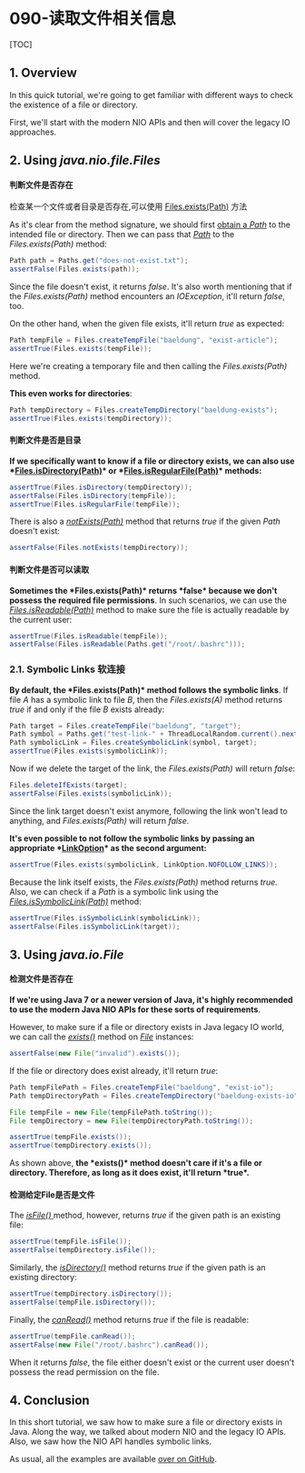 # 090-读取文件相关信息

[TOC]

## 1. Overview

In this quick tutorial, we're going to get familiar with different ways to check the existence of a file or directory.

First, we'll start with the modern NIO APIs and then will cover the legacy IO approaches.

## 2. Using *java.nio.file.Files*

#### 判断文件是否存在

检查某一个文件或者目录是否存在,可以使用 [Files.exists(Path)](https://docs.oracle.com/javase/8/docs/api/java/nio/file/Files.html#exists-java.nio.file.Path-java.nio.file.LinkOption...-) 方法

As it's clear from the method signature, we should first [obtain a *Path*](https://www.baeldung.com/java-nio-2-path) to the intended file or directory. Then we can pass that *[Path](https://docs.oracle.com/javase/8/docs/api/java/nio/file/Path.html)* to the *Files.exists(Path)* method:

```java
Path path = Paths.get("does-not-exist.txt");
assertFalse(Files.exists(path));
```

Since the file doesn't exist, it returns *false*. It's also worth mentioning that if the *Files.exists(Path)* method encounters an *IOException*, it'll return *false*, too.

On the other hand, when the given file exists, it'll return *true* as expected:

```java
Path tempFile = Files.createTempFile("baeldung", "exist-article");
assertTrue(Files.exists(tempFile));
```

Here we're creating a temporary file and then calling the *Files.exists(Path)* method.

**This even works for directories**:

```java
Path tempDirectory = Files.createTempDirectory("baeldung-exists");
assertTrue(Files.exists(tempDirectory));
```

#### 判断文件是否是目录

**If we specifically want to know if a file or directory exists, we can also use \*[Files.isDirectory(Path)](https://docs.oracle.com/javase/8/docs/api/java/nio/file/Files.html#isDirectory-java.nio.file.Path-java.nio.file.LinkOption...-)\* or \*[Files.isRegularFile(Path)](https://docs.oracle.com/javase/8/docs/api/java/nio/file/Files.html#isRegularFile-java.nio.file.Path-java.nio.file.LinkOption...-)\* methods:**

```java
assertTrue(Files.isDirectory(tempDirectory));
assertFalse(Files.isDirectory(tempFile));
assertTrue(Files.isRegularFile(tempFile));
```

There is also a *[notExists(Path)](https://docs.oracle.com/javase/8/docs/api/java/nio/file/Files.html#notExists-java.nio.file.Path-java.nio.file.LinkOption...-)* method that returns *true* if the given *Path* doesn't exist:

```java
assertFalse(Files.notExists(tempDirectory));
```

#### 判断文件是否可以读取

**Sometimes the \*Files.exists(Path)\* returns \*false\* because we don't possess the required file permissions**. In such scenarios, we can use the *[Files.isReadable(Path)](https://docs.oracle.com/javase/8/docs/api/java/nio/file/Files.html#isReadable-java.nio.file.Path-)* method to make sure the file is actually readable by the current user:

```java
assertTrue(Files.isReadable(tempFile));
assertFalse(Files.isReadable(Paths.get("/root/.bashrc")));
```

### 2.1. Symbolic Links 软连接

**By default, the \*Files.exists(Path)\* method follows the symbolic links**. If file *A* has a symbolic link to file *B*, then the *Files.exists(A)* method returns *true* if and only if the file *B* exists already:

```java
Path target = Files.createTempFile("baeldung", "target");
Path symbol = Paths.get("test-link-" + ThreadLocalRandom.current().nextInt());
Path symbolicLink = Files.createSymbolicLink(symbol, target);
assertTrue(Files.exists(symbolicLink));
```

Now if we delete the target of the link, the *Files.exists(Path)* will return *false*:

```java
Files.deleteIfExists(target);
assertFalse(Files.exists(symbolicLink));
```

Since the link target doesn't exist anymore, following the link won't lead to anything, and *Files.exists(Path)* will return *false*.

**It's even possible to not follow the symbolic links by passing an appropriate \*[LinkOption](https://docs.oracle.com/javase/8/docs/api/java/nio/file/LinkOption.html)\* as the second argument:**

```java
assertTrue(Files.exists(symbolicLink, LinkOption.NOFOLLOW_LINKS));
```

Because the link itself exists, the *Files.exists(Path)* method returns *true.* Also, we can check if a *Path* is a symbolic link using the *[Files.isSymbolicLink(Path)](https://docs.oracle.com/javase/8/docs/api/java/nio/file/Files.html#isSymbolicLink-java.nio.file.Path-)* method:

```java
assertTrue(Files.isSymbolicLink(symbolicLink));
assertFalse(Files.isSymbolicLink(target));
```

## 3. Using *java.io.File*

#### 检测文件是否存在

**If we're using Java 7 or a newer version of Java, it's highly recommended to use the modern Java NIO APIs for these sorts of requirements**.

However, to make sure if a file or directory exists in Java legacy IO world, we can call the *[exists()](https://docs.oracle.com/javase/8/docs/api/java/io/File.html#exists--)* method on *[File](https://docs.oracle.com/javase/8/docs/api/java/io/File.html)* instances:

```java
assertFalse(new File("invalid").exists());
```

If the file or directory does exist already, it'll return *true*:

```java
Path tempFilePath = Files.createTempFile("baeldung", "exist-io");
Path tempDirectoryPath = Files.createTempDirectory("baeldung-exists-io");

File tempFile = new File(tempFilePath.toString());
File tempDirectory = new File(tempDirectoryPath.toString());

assertTrue(tempFile.exists());
assertTrue(tempDirectory.exists());
```

As shown above, **the \*exists()\* method doesn't care if it's a file or directory. Therefore, as long as it does exist, it'll return \*true\*.** 

#### 检测给定File是否是文件

The [*isFile()* ](https://docs.oracle.com/javase/8/docs/api/java/io/File.html#isFile--)method, however, returns *true* if the given path is an existing file:

```java
assertTrue(tempFile.isFile());
assertFalse(tempDirectory.isFile());
```

Similarly, the *[isDirectory()](https://docs.oracle.com/javase/8/docs/api/java/io/File.html#isDirectory--)* method returns *true* if the given path is an existing directory:

```java
assertTrue(tempDirectory.isDirectory());
assertFalse(tempFile.isDirectory());
```

Finally, the *[canRead()](https://docs.oracle.com/javase/8/docs/api/java/io/File.html#canRead--)* method returns *true* if the file is readable:

```java
assertTrue(tempFile.canRead());
assertFalse(new File("/root/.bashrc").canRead());
```

When it returns *false*, the file either doesn't exist or the current user doesn't possess the read permission on the file.

## 4. Conclusion

In this short tutorial, we saw how to make sure a file or directory exists in Java. Along the way, we talked about modern NIO and the legacy IO APIs. Also, we saw how the NIO API handles symbolic links.

As usual, all the examples are available [over on GitHub](https://github.com/eugenp/tutorials/tree/master/core-java-modules/core-java-io-3).